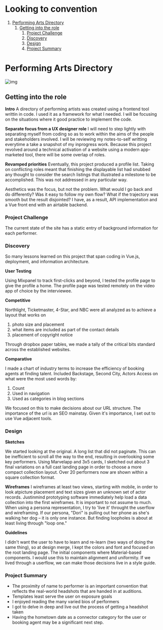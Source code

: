 # Looking to convention

1.  [Performing Arts Directory](#org985fe58)
    1.  [Getting into the role](#orged4c6d5)
        1.  [Project Challenge](#org6744c28)
        2.  [Discovery](#org21557ae)
        3.  [Design](#orged2d5c8)
        4.  [Project Summary](#org92bc4c9)


<a id="org985fe58"></a>

# Performing Arts Directory

![img](https://uploads-ssl.webflow.com/5d7d44d8cb34e46b7a9f7abb/5d7f05ea28ecca3bf6dc2a30_650_chicago%2Bel%2Bcorridor.JPG)


<a id="orged4c6d5"></a>

## Getting into the role

**Intro** A directory of performing artists was created using a frontend
tool writtin in code. I used it as a framework for what I needed. I will
be focusing on the situations where it good practice to implement the
code.

**Separate focus from a UX designer role** I will need to step lightly
with separating myself from coding so as to work within the aims of the
people and stakeholders involved. I will be reviewing my notes-to-self
writting everytime a take a snapshot of my inprogress work. Because this
project revolved around a technical activation of a website using a
modern app-marketed tool, there will be some overlap of roles.

**Revamped priorities** Eventually, this project produced a profile list.
Taking on conflicting roles meant that finishing the displayable list
had snubbed any thought to consider the search listings that illustrated
a milestone to be accomplished. This was not addressed in any particular
way.

Aesthetics was the focus, but not the problem. What would I go back and
do differently? Was it easy to follow my own flow? What if the
trajectory was smooth but the result disjointed? I have, as a result,
API implementation and a Vue front end with an airtable backend.


<a id="org6744c28"></a>

### Project Challenge

The current state of the site has a static entry of background
information for each performer.


<a id="org21557ae"></a>

### Discovery

So many lessons learned on this project that span coding in Vue.js,
deployment, and information architecture.

**User Testing**

Using Mixpanel to track first-clicks and beyond, I tested the profile
page to give the profile a home. The profile page was tested remotely on
the video app of choice by the interviewee.

**Competitive**

Northlight, Ticketmaster, 4-Star, and NBC were all analyzed as to
achieve a layout that works on

1.  photo size and placement
2.  what items are included as part of the contact details
3.  placement of copyright notice

Through dropbox paper tables, we made a tally of the critical bits
standard across the established websites.

**Comparative**

I made a chart of industry terms to increase the efficiency of booking
agents at finding talent. Included Backstage, Second City, Actors Access
on what were the most used words by:

1.  Count
2.  Used in navigation
3.  Used as categories in blog sections

We focused on this to make decisions about our URL structure. The
importance of the url is an SEO mainstay. Given it's importance, I set
out to use Vue adjacent tools.


<a id="orged2d5c8"></a>

### Design

**Sketches**

We started looking at the original. A long list that did not paginate.
This can be inefficient to scroll all the way to the end, resulting in
overlooking some key performers. Using Marvelapp and 3x5 cards, I
sketched out about 3 final variations on a full cast landing page in
order to choose a more compact collection layout. Over 20 performers now
are shown within a square collection format.

**Wireframes** I wireframes at least two views, starting with mobile, in
order to look atpicture placement and text sizes given an unknown set of
actor records. Justinmind prototyping software immediately help load a
data collection into the first wireframes. It is important to not assume
to much. When using a persona representation, I try to 'live it'
throught the userflow and wireframing. If our persona, "Dori" is pulling
out her phone as she's walking her dog &#x2013; it is only one instance. But
finding loopholes is about at least living through "loop one."

**Guidelines**

I didn't want the user to have to learn and re-learn (two ways of doing
the same thing), so at design merge, I kept the colors and font and
focused on the root landing page. The initial components where
Material-based components. I would use this to maintain alignment and
uniformity. If we lived through a userflow, we can make those decisions
live in a style guide.


<a id="org92bc4c9"></a>

### Project Summary

-   The proximity of name to performer is an important convention that
    reflects the real-world headshots that are handed in at auditions.
-   Templates least serve the user on exposure goals
-   I enjoyed reading the many varied bios of performers
-   I got to delve in deep and live out the process of getting a headshot
    taken
-   Having the hometown date as a connector category for the user or
    booking agent may be a significant next step.

